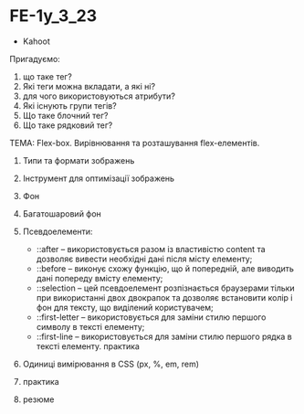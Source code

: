 # FE-1y_3_23

- Kahoot

Пригадуємо:

1. що таке тег?
2. Які теги можна вкладати, а які ні?
3. для чого використовуються атрибути?
4. Які існують групи тегів?
5. Що таке блочний тег?
6. Що таке рядковий тег?

ТЕМА: Flex-box. Вирівнювання та розташування flex-елементів.

1. Типи та формати зображень

2. Інструмент для оптимізації зображень

3. Фон

4. Багатошаровий фон

5. Псевдоелементи:

   - ::after – використовується разом із властивістю content та дозволяє вивести
     необхідні дані після місту елементу;
   - ::before – виконує схожу функцію, що й попередній, але виводить дані
     попереду вмісту елементу;
   - ::selection – цей псевдоелемент розпізнається браузерами тільки при
     використанні двох двокрапок та дозволяє встановити колір і фон для тексту,
     що виділений користувачем;
   - ::first-letter – використовується для заміни стилю першого символу в тексті
     елементу;
   - ::first-line – використовується для заміни стилю першого рядка в тексті
     елементу. практика

6. Одиниці вимірювання в CSS (px, %, em, rem)

7. практика

8. резюме
